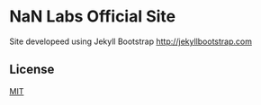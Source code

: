 # NaN Labs Official Site

Site developeed using Jekyll Bootstrap <http://jekyllbootstrap.com>

## License

[MIT](http://opensource.org/licenses/MIT)